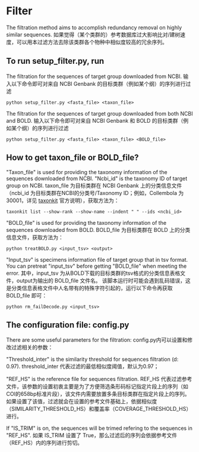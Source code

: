 # Filter
The filtration method aims to accomplish redundancy removal on highly similar sequences.
如果觉得（某个类群的）参考数据库过大影响比对/建树速度，可以用本过滤方法去除该类群各个物种中相似度较高的冗余序列。



## To run setup_filter.py, run

The filtration for the sequences of target group downloaded from NCBI.
输入以下命令即可对来自 NCBI Genbank 的目标类群（例如某个纲）的序列进行过滤
```
python setup_filter.py <fasta_file> <taxon_file>
```

The filtration for the sequences of target group downloaded from both NCBI and BOLD.
输入以下命令即可对来自 NCBI Genbank 和 BOLD 的目标类群（例如某个纲）的序列进行过滤
```
python setup_filter.py <fasta_file> <taxon_file> <BOLD_file>
```

## How to get taxon_file or BOLD_file?

"Taxon_file" is used for providing the taxonomy information of the sequences downloaded from NCBI. "Ncbi_id" is the taxonomy ID of target group on NCBI.
taxon_file 为目标类群在 NCBI Genbank 上的分类信息文件（ncbi_id 为目标类群在NCBI的分类号/Taxonomy ID；例如，Collembola 为 30001，详见 [taxonkit](https://github.com/shenwei356/taxonkit) 官方说明），获取方法为：
```
taxonkit list --show-rank --show-name --indent " " --ids <ncbi_id>
```

"BOLD_file" is used for providing the taxonomy information of the sequences downloaded from BOLD.
BOLD_file 为目标类群在 BOLD 上的分类信息文件，获取方法为：
```
python treatBOLD.py <input_tsv> <output>
```
"Input_tsv" is specimens information file of target group that in tsv format. You can pretreat "input_tsv" before getting "BOLD_file" when meeting the error.
其中，input_tsv 为从BOLD下载的目标类群的tsv格式的分类信息表格文件，output为输出的 BOLD_file 文件名。
该脚本运行时可能会遇到乱码错误，这是分类信息表格文件中人名带有的特殊字符引起的，运行以下命令再获取 BOLD_file 即可：
```
python rm_failDecode.py <input_tsv>
```

## The configuration file: config.py

There are some useful parameters for the filtration:
config.py内可以设置和修改过滤相关的参数：

"Threshold_inter" is the similarity threshold for sequences filtration (d: 0.97).
threshold_inter 代表过滤的最低相似度阈值，默认为0.97；

"REF_HS" is the reference file for sequences filtration.
REF_HS 代表过滤参考文件，该参数的设置初衷主要是为了方便筛选条形码标记指定片段上的序列（如COI的658bp标准片段），该文件内需要放置多条目标类群在指定片段上的序列。如果设置了该值，过滤就会在设置的参考文件基础上，依据相似度（SIMILARITY_THRESHOLD_HS）和覆盖率（COVERAGE_THRESHOLD_HS）进行。

If "IS_TRIM" is on, the sequences will be trimed refering to the sequences in "REF_HS".
如果 IS_TRIM 设置了 True，那么过滤后的序列会依据参考文件（REF_HS）内的序列进行剪切。
